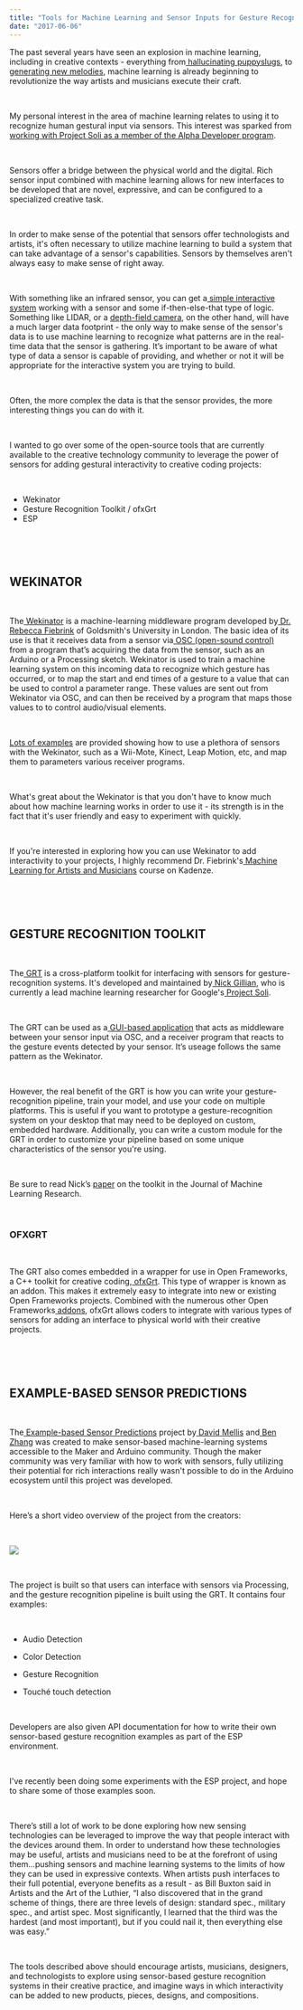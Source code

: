 ```yaml
---
title: "Tools for Machine Learning and Sensor Inputs for Gesture Recognition"
date: "2017-06-06"
---
```


The past several years have seen an explosion in machine learning, including in creative contexts - everything from[ hallucinating puppyslugs](https://research.googleblog.com/2015/06/inceptionism-going-deeper-into-neural.html), to[ generating new melodies](https://magenta.tensorflow.org/welcome-to-magenta), machine learning is already beginning to revolutionize the way artists and musicians execute their craft.

&nbsp;

My personal interest in the area of machine learning relates to using it to recognize human gestural input via sensors. This interest was sparked from [working with Project Soli as a member of the Alpha Developer program](https://www.nickarner.com/project-soli-alpha-developers-program).

&nbsp;

Sensors offer a bridge between the physical world and the digital. Rich sensor input combined with machine learning allows for new interfaces to be developed that are novel, expressive, and can be configured to a specialized creative task.

&nbsp;

In order to make sense of the potential that sensors offer technologists and artists, it's often necessary to utilize machine learning to build a system that can take advantage of a sensor's capabilities. Sensors by themselves aren't always easy to make sense of right away.

&nbsp;

With something like an infrared sensor, you can get a[ simple interactive system](https://github.com/narner/ProximitySensing-With-Chirpino) working with a sensor and some if-then-else-that type of logic. Something like LIDAR, or a [depth-field camera](https://software.intel.com/en-us/realsense/home), on the other hand, will have a much larger data footprint - the only way to make sense of the sensor's data is to use machine learning to recognize what patterns are in the real-time data that the sensor is gathering. It’s important to be aware of what type of data a sensor is capable of providing, and whether or not it will be appropriate for the interactive system you are trying to build.

&nbsp;

Often, the more complex the data is that the sensor provides, the more interesting things you can do with it.

&nbsp;

I wanted to go over some of the open-source tools that are currently available to the creative technology community to leverage the power of sensors for adding gestural interactivity to creative coding projects:

&nbsp;

- Wekinator
- Gesture Recognition Toolkit / ofxGrt
- ESP

&nbsp;

&nbsp;

## WEKINATOR

&nbsp;

The[ Wekinator](http://www.wekinator.org/) is a machine-learning middleware program developed by[ Dr. Rebecca Fiebrink](http://www.doc.gold.ac.uk/~mas01rf/Rebecca_Fiebrink_Goldsmiths/welcome.html) of Goldsmith's University in London. The basic idea of its use is that it receives data from a sensor via[ OSC (open-sound control)](http://opensoundcontrol.org/) from a program that’s acquiring the data from the sensor, such as an Arduino or a Processing sketch. Wekinator is used to train a machine learning system on this incoming data to recognize which gesture has occurred, or to map the start and end times of a gesture to a value that can be used to control a parameter range. These values are sent out from Wekinator via OSC, and can then be received by a program that maps those values to to control audio/visual elements.

&nbsp;

[Lots of examples](http://www.wekinator.org/examples/) are provided showing how to use a plethora of sensors with the Wekinator, such as a Wii-Mote, Kinect, Leap Motion, etc, and map them to parameters various receiver programs.

&nbsp;

What's great about the Wekinator is that you don't have to know much about how machine learning works in order to use it - its strength is in the fact that it's user friendly and easy to experiment with quickly.

&nbsp;

If you're interested in exploring how you can use Wekinator to add interactivity to your projects, I highly recommend Dr. Fiebrink's[ Machine Learning for Artists and Musicians](https://www.kadenze.com/courses/machine-learning-for-musicians-and-artists/info) course on Kadenze.

&nbsp;&nbsp;

&nbsp;

## GESTURE RECOGNITION TOOLKIT

&nbsp;

The[ GRT](https://github.com/nickgillian/grt) is a cross-platform toolkit for interfacing with sensors for gesture-recognition systems. It's developed and maintained by[ Nick Gillian](http://nickgillian.com/), who is currently a lead machine learning researcher for Google's[ Project Soli](https://atap.google.com/soli/).

&nbsp;

The GRT can be used as a[ GUI-based application](http://www.nickgillian.com/wiki/pmwiki.php/GRT/GUI) that acts as middleware between your sensor input via OSC, and a receiver program that reacts to the gesture events detected by your sensor. It’s useage follows the same pattern as the Wekinator.

&nbsp;

However, the real benefit of the GRT is how you can write your gesture-recognition pipeline, train your model, and use your code on multiple platforms. This is useful if you want to prototype a gesture-recognition system on your desktop that may need to be deployed on custom, embedded hardware. Additionally, you can write a custom module for the GRT in order to customize your pipeline based on some unique characteristics of the sensor you're using.

&nbsp;

Be sure to read Nick’s [paper](http://jmlr.org/papers/volume15/gillian14a/gillian14a.pdf) on the toolkit in the Journal of Machine Learning Research.

&nbsp;

### OFXGRT

&nbsp;&nbsp;

The GRT also comes embedded in a wrapper for use in Open Frameworks, a C++ toolkit for creative coding,[ ofxGrt](https://github.com/nickgillian/ofxGrt). This type of wrapper is known as an addon. This makes it extremely easy to integrate into new or existing Open Frameworks projects. Combined with the numerous other Open Frameworks[ addons](http://ofxaddons.com/categories), ofxGrt allows coders to integrate with various types of sensors for adding an interface to physical world with their creative projects.

&nbsp;

&nbsp;

## EXAMPLE-BASED SENSOR PREDICTIONS

&nbsp;

The[ Example-based Sensor Predictions](https://github.com/damellis/ESP) project by[ David Mellis](http://alumni.media.mit.edu/~mellis/) and[ Ben Zhang](https://www.benzhang.name/) was created to make sensor-based machine-learning systems accessible to the Maker and Arduino community. Though the maker community was very familiar with how to work with sensors, fully utilizing their potential for rich interactions really wasn't possible to do in the Arduino ecosystem until this project was developed.

&nbsp;

Here’s a short video overview of the project from the creators:

&nbsp;

[![](http://img.youtube.com/vi/5nDCG4vkFP0/0.jpg)](http://www.youtube.com/watch?v=5nDCG4vkFP0 "")

&nbsp;

The project is built so that users can interface with sensors via Processing, and the gesture recognition pipeline is built using the GRT. It contains four examples:

&nbsp;

- Audio Detection

- Color Detection

- Gesture Recognition

- Touché touch detection

  &nbsp;

Developers are also given API documentation for how to write their own sensor-based gesture recognition examples as part of the ESP environment.

&nbsp;

I've recently been doing some experiments with the ESP project, and hope to share some of those examples soon.

&nbsp;

There’s still a lot of work to be done exploring how new sensing technologies can be leveraged to improve the way that people interact with the devices around them. In order to understand how these technologies may be useful, artists and musicians need to be at the forefront of using them...pushing sensors and machine learning systems to the limits of how they can be used in expressive contexts. When artists push interfaces to their full potential, everyone benefits as a result - as Bill Buxton said in Artists and the Art of the Luthier, “I also discovered that in the grand scheme of things, there are three levels of design: standard spec., military spec., and artist spec. Most significantly, I learned that the third was the hardest (and most important), but if you could nail it, then everything else was easy.”

&nbsp;

The tools described above should encourage artists, musicians, designers, and technologists to explore using sensor-based gesture recognition systems in their creative practice, and imagine ways in which interactivity can be added to new products, pieces, designs, and compositions.
